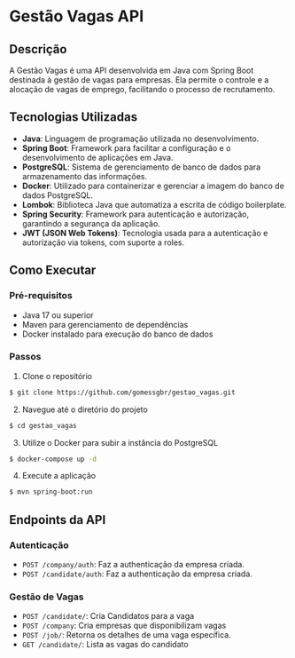# Gestão Vagas API

## Descrição
A Gestão Vagas é uma API desenvolvida em Java com Spring Boot destinada à gestão de vagas para empresas. Ela permite o controle e a alocação de vagas de emprego, facilitando o processo de recrutamento.

## Tecnologias Utilizadas
- **Java**: Linguagem de programação utilizada no desenvolvimento.
- **Spring Boot**: Framework para facilitar a configuração e o desenvolvimento de aplicações em Java.
- **PostgreSQL**: Sistema de gerenciamento de banco de dados para armazenamento das informações.
- **Docker**: Utilizado para containerizar e gerenciar a imagem do banco de dados PostgreSQL.
- **Lombok**: Biblioteca Java que automatiza a escrita de código boilerplate.
- **Spring Security**: Framework para autenticação e autorização, garantindo a segurança da aplicação.
- **JWT (JSON Web Tokens)**: Tecnologia usada para a autenticação e autorização via tokens, com suporte a roles.

## Como Executar

### Pré-requisitos
- Java 17 ou superior
- Maven para gerenciamento de dependências
- Docker instalado para execução do banco de dados

### Passos

1. Clone o repositório

```bash
$ git clone https://github.com/gomessgbr/gestao_vagas.git
```
2. Navegue até o diretório do projeto
   
```bash
$ cd gestao_vagas
```

3. Utilize o Docker para subir a instância do PostgreSQL

```bash
$ docker-compose up -d
```

4. Execute a aplicação

```bash 
$ mvn spring-boot:run
```

## Endpoints da API

### Autenticação
- `POST /company/auth`: Faz a authenticação da empresa criada.
- `POST /candidate/auth`: Faz a authenticação da empresa criada.

### Gestão de Vagas
- `POST /candidate/`: Cria Candidatos para a vaga
- `POST /company`: Cria empresas que disponibilizam vagas
- `POST /job/`: Retorna os detalhes de uma vaga específica.
- `GET /candidate/`: Lista as vagas do candidato


